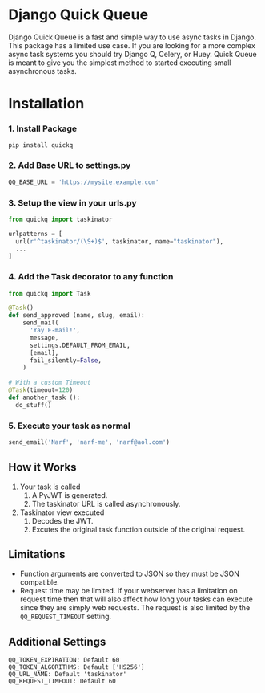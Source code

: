 # Django Quick Queue

Django Quick Queue is a fast and simple way to use async tasks in Django. This package has a limited use case. If you are looking for a more complex async task systems you should try Django Q, Celery, or Huey. Quick Queue is meant to give you the simplest method to started executing small asynchronous tasks.

# Installation

### 1. Install Package

`pip install quickq`

### 2. Add Base URL to settings.py

```python
QQ_BASE_URL = 'https://mysite.example.com'
```

### 3. Setup the view in your urls.py

```python
from quickq import taskinator

urlpatterns = [
  url(r'^taskinator/(\S+)$', taskinator, name="taskinator"),
  ...
]
```

### 4. Add the Task decorator to any function

```python
from quickq import Task

@Task()
def send_approved (name, slug, email):
    send_mail(
      'Yay E-mail!',
      message,
      settings.DEFAULT_FROM_EMAIL,
      [email],
      fail_silently=False,
    )
    
# With a custom Timeout
@Task(timeout=120)
def another_task ():
  do_stuff()
```

### 5. Execute your task as normal

```python
send_email('Narf', 'narf-me', 'narf@aol.com')
```

## How it Works

1. Your task is called
    1. A PyJWT is generated.
    2. The taskinator URL is called asynchronously.
2. Taskinator view executed
    1. Decodes the JWT.
    2. Excutes the original task function outside of the original request.

## Limitations

- Function arguments are converted to JSON so they must be JSON compatible.
- Request time may be limited. If your webserver has a limitation on request time then that will also affect how long your tasks can execute since they are simply web requests. The request is also limited by the `QQ_REQUEST_TIMEOUT` setting.

## Additional Settings

```
QQ_TOKEN_EXPIRATION: Default 60
QQ_TOKEN_ALGORITHMS: Default ['HS256']
QQ_URL_NAME: Default 'taskinator'
QQ_REQUEST_TIMEOUT: Default 60
```
